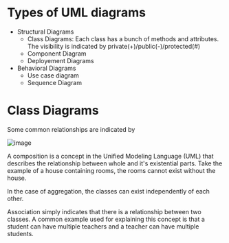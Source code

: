 # Types of UML diagrams
* Structural Diagrams
  * Class Diagrams: Each class has a bunch of methods and attributes. The visibility is indicated by private(+)/public(-)/protected(#)
  * Component Diagram
  * Deployement Diagrams 
* Behavioral Diagrams
  * Use case diagram
  * Sequence Diagram


#  Class Diagrams
Some common relationships are indicated by


![image](https://github.com/pranav656/cpp-scratch/assets/16985556/1b01fdfd-1f36-4972-821c-27b06851e1f1)

A composition is a concept in the Unified Modeling Language (UML) that describes the relationship between
whole and it's existential parts. Take the example of a house containing rooms, the rooms cannot exist without
the house.

In the case of aggregation, the classes can exist independently of each other.

Association simply indicates that there is a relationship between two classes. A common example used
for explaining this concept is that a student can have multiple teachers and a teacher can have
multiple students.
